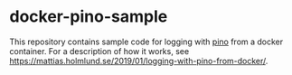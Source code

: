 # docker-pino-sample

This repository contains sample code for logging with [pino](http://getpino.io/#/) from a docker container.
For a description of how it works, see https://mattias.holmlund.se/2019/01/logging-with-pino-from-docker/.
